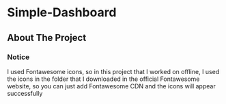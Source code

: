 # Simple-Dashboard

## About The Project

### Notice
I used Fontawesome icons, so in this project that I worked on offline, I used the icons in the folder that I downloaded in the official Fontawesome website, so you can just add Fontawesome CDN and the icons will appear successfully
